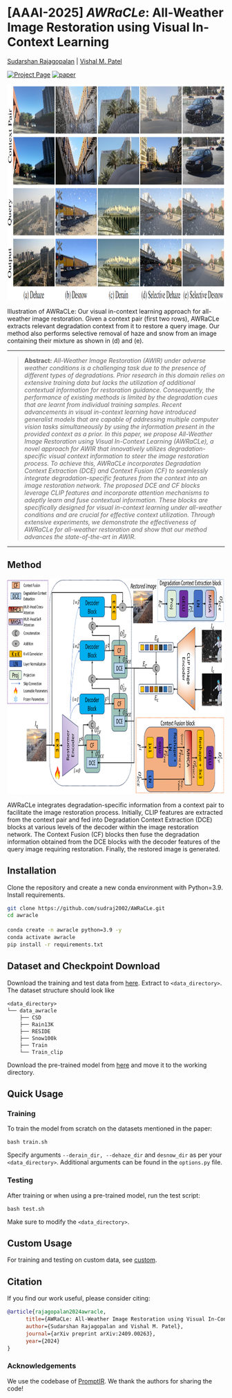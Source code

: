 # [AAAI-2025] *AWRaCLe*: All-Weather Image Restoration using Visual In-Context Learning 

[Sudarshan Rajagopalan](https://sudraj2002.github.io/) | [Vishal M. Patel](https://scholar.google.com/citations?user=AkEXTbIAAAAJ&hl=en)

[![Project Page](https://img.shields.io/badge/Project-Page-blue)](https://sudraj2002.github.io/awraclepage/) [![paper](https://img.shields.io/badge/arXiv-Paper-<COLOR>.svg)](https://arxiv.org/abs/2409.00263)

<img src="./assets/intro.png" alt="" style="border:0; height:500px; width:1500px;">
<div class="content has-text-justified">
<p>
Illustration of AWRaCLe: Our visual in-context learning approach for all-weather image restoration. Given a context pair (first two rows), AWRaCLe extracts 
relevant degradation context from it to restore a query image. Our method also performs selective removal of haze and snow from an image containing their mixture as shown in (d) and (e).
</p>
</div>
                        
<hr />

> **Abstract:** *All-Weather Image Restoration (AWIR) under adverse weather conditions is a challenging task due to the presence of different types of degradations. Prior research in this domain relies on extensive training data but lacks the utilization of additional contextual information for restoration guidance. Consequently, the performance of existing methods is limited by the degradation cues that are learnt from individual training samples. Recent advancements in visual in-context learning have introduced generalist models that are capable of addressing multiple computer vision tasks simultaneously by using the information present in the provided context as a prior. In this paper, we propose All-Weather Image Restoration using Visual In-Context Learning (AWRaCLe), a novel approach for AWIR that innovatively utilizes degradation-specific visual context information to steer the image restoration process. To achieve this, AWRaCLe incorporates Degradation Context Extraction (DCE) and Context Fusion (CF) to seamlessly integrate degradation-specific features from the context into an image restoration network. The proposed DCE and CF blocks leverage CLIP features and incorporate attention mechanisms to adeptly learn and fuse contextual information. These blocks are specifically designed for visual in-context learning under all-weather conditions and are crucial for effective context utilization. Through extensive experiments, we demonstrate the effectiveness of AWRaCLe for all-weather restoration and show that our method advances the state-of-the-art in AWIR.* 
<hr />

## Method

<img src="./assets/block.png" alt="" border=0 height=500 width=1500></img>
<p>
AWRaCLe integrates degradation-specific information from a context pair to facilitate the image restoration process. 
Initially, CLIP features are extracted from the context pair and fed into Degradation Context Extraction (DCE) blocks at various levels of the decoder within the image restoration network. 
The Context Fusion (CF) blocks then fuse the degradation information obtained from the DCE blocks with the decoder features of the query image requiring restoration. Finally, the restored image is generated.
</p>

## Installation

Clone the repository and create a new conda environment with Python=3.9. Install requirements.

```bash
git clone https://github.com/sudraj2002/AWRaCLe.git
cd awracle

conda create -n awracle python=3.9 -y
conda activate awracle
pip install -r requirements.txt
```

## Dataset and Checkpoint Download

Download the training and test data from [here](https://livejohnshopkins-my.sharepoint.com/:u:/g/personal/sambasa2_jh_edu/EYH5NpJv-lZFnBDRCAIpbgAB4juN0XihZBZgxaSz07kGrg?e=kRHe1x). Extract to ```<data_directory>```.
The dataset structure should look like
```
<data_directory>
└── data_awracle
    ├── CSD
    ├── Rain13K
    ├── RESIDE
    ├── Snow100k
    ├── Train
    └── Train_clip
```

Download the pre-trained model from [here](https://livejohnshopkins-my.sharepoint.com/:u:/g/personal/sambasa2_jh_edu/EWcypD6J7zRGgX0WKbP_G0QBzby9EzUCkcApoYkJJN4m4g?e=RRxP4E) and move it to the working directory.

## Quick Usage

### Training

To train the model from scratch on the datasets mentioned in the paper:

```
bash train.sh
```
Specify arguments ```--derain_dir, --dehaze_dir``` and ```desnow_dir``` as per your ```<data_directory>```. Additional arguments can be found in the ```options.py``` file.

### Testing

After training or when using a pre-trained model, run the test script:

```
bash test.sh
```
Make sure to modify the ```<data_directory>```.

## Custom Usage

For training and testing on custom data, see [custom](https://github.com/sudraj2002/AWRaCLe/blob/main/custom.md).

## Citation

If you find our work useful, please consider citing:

```bibtex
@article{rajagopalan2024awracle,
      title={AWRaCLe: All-Weather Image Restoration using Visual In-Context Learning}, 
      author={Sudarshan Rajagopalan and Vishal M. Patel},
      journal={arXiv preprint arXiv:2409.00263},
      year={2024}
}

```


### Acknowledgements

We use the codebase of [PromptIR](https://github.com/va1shn9v/PromptIR). We thank the authors for sharing the code!
<!--
### TODO
- [x] Inference Code
- [x] Pre-trained model release
- [x] Training Code
- [x] Custom training and inference
-->


